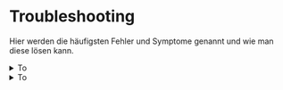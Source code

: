 
# Troubleshooting

Hier werden die häufigsten Fehler und Symptome genannt und wie man diese lösen kann.

<div class="faq">


<details><summary>To</summary>
<p>
Do
</p>
</details>


<details><summary>To</summary>
<p>
Do
</p>
</details>


</div>